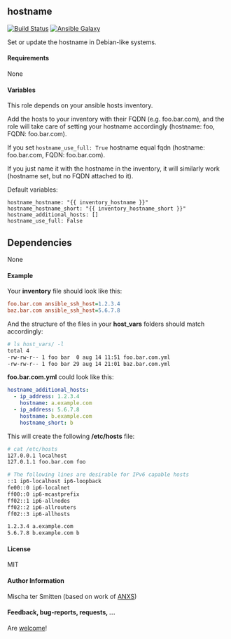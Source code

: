 ## hostname

[![Build Status](https://travis-ci.org/Oefenweb/ansible-hostname.png)](https://travis-ci.org/Oefenweb/ansible-hostname) [![Ansible Galaxy](http://img.shields.io/badge/ansible--galaxy-hostname-blue.svg)](https://galaxy.ansible.com/Oefenweb/hostname)

Set or update the hostname in Debian-like systems.

#### Requirements

None

#### Variables

This role depends on your ansible hosts inventory.

Add the hosts to your inventory with their FQDN (e.g. foo.bar.com), and the role will take care of setting your hostname accordingly (hostname: foo, FQDN: foo.bar.com).

If you set `hostname_use_full: True` hostname equal fqdn (hostname: foo.bar.com, FQDN: foo.bar.com).

If you just name it with the hostname in the inventory, it will similarly work (hostname set, but no FQDN attached to it).

Default variables:
```
hostname_hostname: "{{ inventory_hostname }}"
hostname_hostname_short: "{{ inventory_hostname_short }}"
hostname_additional_hosts: []
hostname_use_full: False
```

## Dependencies

None

#### Example

Your **inventory** file should look like this:

```ini
foo.bar.com ansible_ssh_host=1.2.3.4
baz.bar.com ansible_ssh_host=5.6.7.8
```

And the structure of the files in your **host_vars** folders should match accordingly:

```bash
# ls host_vars/ -l
total 4
-rw-rw-r-- 1 foo bar  0 aug 14 11:51 foo.bar.com.yml
-rw-rw-r-- 1 foo bar 29 aug 14 21:01 baz.bar.com.yml
```

**foo.bar.com.yml** could look like this:
```yaml
hostname_additional_hosts:
  - ip_address: 1.2.3.4
    hostname: a.example.com
  - ip_address: 5.6.7.8
    hostname: b.example.com
    hostname_short: b
```

This will create the following **/etc/hosts** file:
```bash
# cat /etc/hosts
127.0.0.1 localhost
127.0.1.1 foo.bar.com foo

# The following lines are desirable for IPv6 capable hosts
::1 ip6-localhost ip6-loopback
fe00::0 ip6-localnet
ff00::0 ip6-mcastprefix
ff02::1 ip6-allnodes
ff02::2 ip6-allrouters
ff02::3 ip6-allhosts

1.2.3.4 a.example.com
5.6.7.8 b.example.com b
```

#### License

MIT

#### Author Information

Mischa ter Smitten (based on work of [ANXS](https://github.com/ANXS))

#### Feedback, bug-reports, requests, ...

Are [welcome](https://github.com/Oefenweb/ansible-hostname/issues)!
